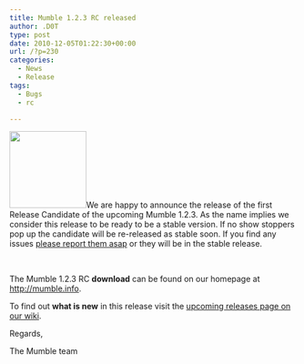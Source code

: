 ```yaml
---
title: Mumble 1.2.3 RC released
author: .D0T
type: post
date: 2010-12-05T01:22:30+00:00
url: /?p=230
categories:
  - News
  - Release
tags:
  - Bugs
  - rc

---
```

<div>
  <img class="alignleft size-full wp-image-232" title="Mumblesoftwarelogo" src="http://blog.mumble.info/wp-uploads/2010/12/Mumblesoftwarelogo.png" alt="" width="135" height="135" />We are happy to announce the release of the first Release Candidate of the upcoming Mumble 1.2.3. As the name implies we consider this release to be ready to be a stable version. If no show stoppers pop up the candidate will be re-released as stable soon. If you find any issues <a href="http://blog.mumble.info/exterminate/">please report them asap</a> or they will be in the stable release.
</div>

&nbsp;

The Mumble 1.2.3 RC **download** can be found on our homepage at <http://mumble.info>.
  
To find out **what is new** in this release visit the [upcoming releases page on our wiki][1].

Regards,
  
The Mumble team

 [1]: http://mumble.sourceforge.net/1.2.3